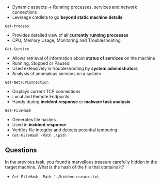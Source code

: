 
- Dynamic aspects -> Running processes, services and network connections
- Leverage cmdlets to go **beyond static machine details**


`Get-Process`
- Provides detailed view of all **currently running processes**
- CPU, Memory Usage, Monitoring and Troubleshooting


`Get-Service`
- Allows retrieval of information about **status of services** on the machine
- Running, Stopped or Paused
- Used extensively in troubleshooting by **system administrators**
- Analysis of anomalous services on a system


`Get-NetTCPConnection`
- Displays current TCP connections
- Local and Remote Endpoints
- Handy during **incident response** or **malware task analysis**

`Get-FileHash` 
- Generates file hashes
- Used in **incident response**
- Verifies file integrity and detects potential tampering
- `Get-FileHash -Path .\path`


**Questions**
-----------------
In the previous task, you found a marvellous treasure carefully hidden in the target machine. What is the hash of the file that contains it?
- `Get-FileHash -Path "./hiddentreasure.txt`




